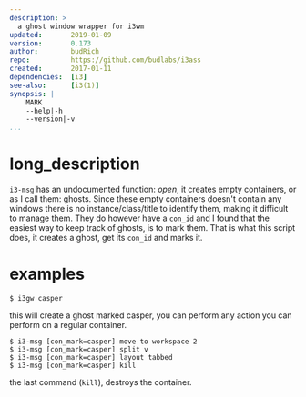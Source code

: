 ```yaml
---
description: >
  a ghost window wrapper for i3wm
updated:       2019-01-09
version:       0.173
author:        budRich
repo:          https://github.com/budlabs/i3ass
created:       2017-01-11
dependencies:  [i3]
see-also:      [i3(1)]
synopsis: |
    MARK
    --help|-h
    --version|-v
...
```


# long_description

`i3-msg` has an undocumented function: *open*, 
it creates empty containers, 
or as I call them: ghosts. 
Since these empty containers doesn't contain any windows 
there is no instance/class/title to identify them, 
making it difficult to manage them. 
They do however have a `con_id` 
and I found that the easiest way to keep track of ghosts, is to mark them. 
That is what this script does, 
it creates a ghost, 
get its `con_id` and marks it.

# examples

`$ i3gw casper`  

this will create a ghost marked casper, 
you can perform any action you can perform on a regular container.

``` text
$ i3-msg [con_mark=casper] move to workspace 2
$ i3-msg [con_mark=casper] split v
$ i3-msg [con_mark=casper] layout tabbed
$ i3-msg [con_mark=casper] kill
```

the last command (`kill`), destroys the container.
